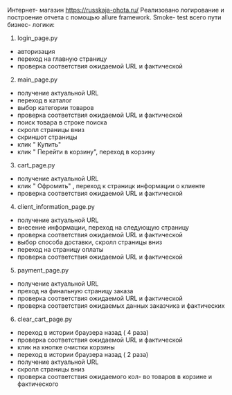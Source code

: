   Интернет- магазин https://russkaja-ohota.ru/
  Реализовано логирование и построение отчета с помощью allure framework.
  Smoke- test всего пути бизнес- логики:
   1. login_page.py
   - авторизация
   - переход на главную страницу
   - проверка соответствия ожидаемой URL и фактической
   
   2. main_page.py
   - получение актуальной URL
   - переход в каталог
   - выбор категории товаров
   - проверка соответствия ожидаемой URL и фактической
   - поиск товара в строке поиска
   - скролл страницы вниз
   - скриншот страницы
   - клик " Купить"
   - клик " Перейти в корзину", переход в корзину
   
   3. cart_page.py
   - получение актуальной URL
   - клик " Офромить" , переход к страницк информации о клиенте
   - проверка соответствия ожидаемой URL и фактической
   
   4. client_information_page.py
   - получение актуальной URL
   - внесение информации, переход на следующую страницу
   - проверка соответствия ожидаемой URL и фактической
   - выбор способа доставки, скролл страницы вниз
   - переход на страницу оплаты
   - проверка соответствия ожидаемой URL и фактической
   
   5. payment_page.py
   - получение актуальной URL
   - преход на финальную страницу заказа
   - проверка соответствия ожидаемой URL и фактической
   - проверка соответствия ожидаемых данных заказчика и фактических
   
   6. clear_cart_page.py
   - переход в истории браузера назад ( 4 раза)
   - проверка соответствия ожидаемой URL и фактической
   - клик на кнопке очистки корзины
   - переход в истории браузера назад ( 2 раза)
   - получение актуальной URL
   - скролл страницы вниз
   - проверка соответствия ожидаемого кол- во товаров в корзине и фактического

